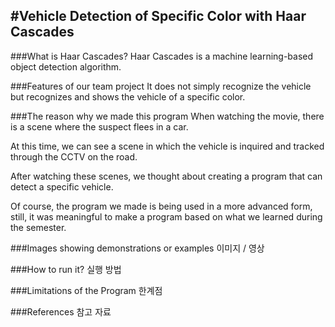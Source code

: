 #Vehicle Detection of Specific Color with Haar Cascades
---

###What is Haar Cascades?
Haar Cascades is a machine learning-based object detection algorithm.

###Features of our team project
It does not simply recognize the vehicle but recognizes and shows the vehicle of a specific color.

###The reason why we made this program
When watching the movie, there is a scene where the suspect flees in a car.  

At this time, we can see a scene in which the vehicle is inquired and tracked through the CCTV on the road.  

After watching these scenes, we thought about creating a program that can detect a specific vehicle.  

Of course, the program we made is being used in a more advanced form, still, it was meaningful to make a program based on what we learned during the semester.

###Images showing demonstrations or examples
이미지 / 영상

###How to run it?
실행 방법

###Limitations of the Program
한계점

###References
참고 자료
